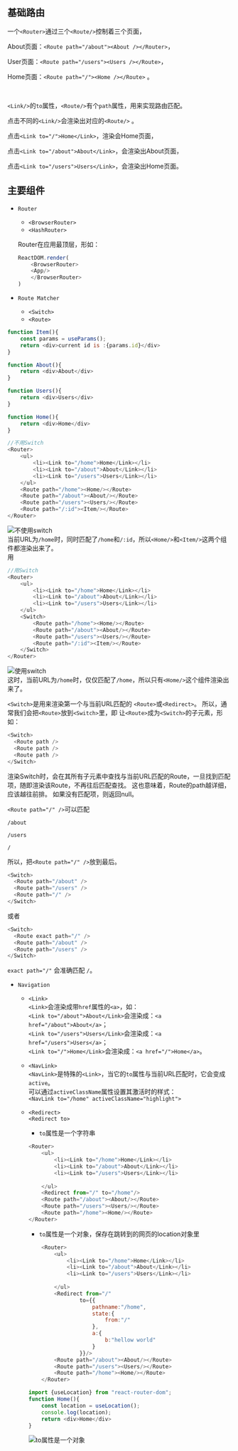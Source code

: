 ## 基础路由
一个`<Router>`通过三个`<Route/>`控制着三个页面，

About页面：`<Route path="/about"><About /></Router>`，

User页面：`<Route path="/users"><Users /></Route>`，

Home页面：`<Route path="/"><Home /></Route>` 。

<br/>

`<Link/>`的`to`属性，`<Route/>`有个`path`属性，用来实现路由匹配。

点击不同的`<Link/>`会渲染出对应的`<Route/>` 。

点击`<Link to="/">Home</Link>`，渲染会Home页面，

点击`<Link to="/about">About</Link>`，会渲染出About页面，

点击`<Link to="/users">Users</Link>`，会渲染出Home页面。


## 主要组件
* `Router`

  * `<BrowserRouter>`
  * `<HashRouter>`

  Router在应用最顶层，形如：
  ```javascript
  ReactDOM.render(
      <BrowserRouter>
      <App/>
      </BrowserRouter>
  )
  ```
* `Route Matcher`

  * `<Switch>`<br/>
  * `<Route>`<br/>
```javascript
function Item(){
    const params = useParams();
    return <div>current id is :{params.id}</div>
}
```
```javascript
function About(){
    return <div>About</div>
}
```
```javascript
function Users(){
    return <div>Users</div>
}
```
```javascript
function Home(){
    return <div>Home</div>
}
```
```javascript
//不用Switch
<Router>
    <ul>
        <li><Link to="/home">Home</Link></li>
        <li><Link to="/about">About</Link></li>
        <li><Link to="/users">Users</Link></li>
    </ul>
    <Route path="/home"><Home/></Route>
    <Route path="/about"><About/></Route>
    <Route path="/users"><Users/></Route>
    <Route path="/:id"><Item/></Route>
</Router>
```
![不使用switch](https://github.com/richest-qi/CodeMarket/blob/master/react-router/assets/imgs/switch.gif)<br/>
当前URL为`/home`时，同时匹配了`/home`和`/:id`，所以`<Home/>`和`<Item/>`这两个组件都渲染出来了。<br/>
用
```javascript
//用Switch
<Router>
    <ul>
        <li><Link to="/home">Home</Link></li>
        <li><Link to="/about">About</Link></li>
        <li><Link to="/users">Users</Link></li>
    </ul>
    <Switch>
        <Route path="/home"><Home/></Route>
        <Route path="/about"><About/></Route>
        <Route path="/users"><Users/></Route>
        <Route path="/:id"><Item/></Route>
    </Switch>
</Router>
```
![使用switch](https://github.com/richest-qi/CodeMarket/blob/master/react-router/assets/imgs/switch2.gif)<br/>
这时，当前URL为`/home`时，仅仅匹配了`/home`，所以只有`<Home/>`这个组件渲染出来了。<br/>

`<Switch>`是用来渲染第一个与当前URL匹配的 `<Route>`或`<Redirect>`。
所以，通常我们会把`<Route>`放到`<Switch>`里，即 让`<Route>`成为`<Switch>`的子元素，形如：
  ```javascript
  <Switch>
    <Route path />
    <Route path />
    <Route path />
  </Switch>
  ```
  渲染Switch时，会在其所有子元素中查找与当前URL匹配的Route，一旦找到匹配项，随即渲染该Route，不再往后匹配查找。
  这也意味着，Route的path越详细，应该越往前排。
  如果没有匹配项，则返回null。

  `<Route path="/" />`可以匹配

  `/about`

  `/users`

  `/`
  
  所以，把`<Route path="/" />`放到最后。
  ```javascript
  <Switch>
    <Route path="/about" />
    <Route path="/users" />
    <Route path="/" />
  </Switch>
  ```
  或者
  ```javascript
  <Switch>
    <Route exact path="/" />
    <Route path="/about" />
    <Route path="/users" />
  </Switch>
  ```
  `exact path="/"` 会准确匹配  `/`。<br/>
* `Navigation`

  * `<Link>`<br/> 
    `<Link>`会渲染成带`href`属性的`<a>`，如：   
`<Link to="/about">About</Link>`会渲染成：`<a href="/about">About</a>`；<br/>
`<Link to="/users">Users</Link>`会渲染成：`<a href="/users">Users</a>`；<br/>
`<Link to="/">Home</Link>`会渲染成：`<a href="/">Home</a>`。

  * `<NavLink>`<br/>
 `<NavLink>`是特殊的`<Link>`，当它的`to`属性与当前URL匹配时，它会变成`active`。<br/>
 可以通过`activeClassName`属性设置其激活时的样式：<br/>
 `<NavLink to="/home" activeClassName="highlight">`
  * `<Redirect>`<br/>
  `<Redirect to>`<br/>
    * `to`属性是一个字符串
    ```javascript
    <Router>
        <ul>
            <li><Link to="/home">Home</Link></li>
            <li><Link to="/about">About</Link></li>
            <li><Link to="/users">Users</Link></li>
            
        </ul>
        <Redirect from="/" to="/home"/>
        <Route path="/about"><About/></Route>
        <Route path="/users"><Users/></Route>
        <Route path="/home"><Home/></Route>
    </Router>
    ```
    * `to`属性是一个对象，保存在跳转到的网页的location对象里
    ```javascript
        <Router>
            <ul>
                <li><Link to="/home">Home</Link></li>
                <li><Link to="/about">About</Link></li>
                <li><Link to="/users">Users</Link></li>
                
            </ul>
            <Redirect from="/" 
                    to={{
                        pathname:"/home",
                        state:{
                            from:"/"
                        },
                        a:{
                            b:"hellow world"
                        }
                    }}/>
            <Route path="/about"><About/></Route>
            <Route path="/users"><Users/></Route>
            <Route path="/home"><Home/></Route>
        </Router>
      ```
      ```javascript
      import {useLocation} from "react-router-dom";
      function Home(){
          const location = useLocation();
          console.log(location);
          return <div>Home</div>
      }
      ```
      ![to属性是一个对象](https://github.com/richest-qi/CodeMarket/blob/master/react-router/assets/imgs/Redirect.png)